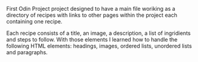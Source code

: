 First Odin Project project designed to have a main file woriking as a directory of recipes with links to other pages within the project each containing one recipe.

Each recipe consists of a title, an image, a description, a list of ingridients and steps to follow.
With those elements I learned how to handle the following HTML elements: headings, images, ordered lists, unordered lists and paragraphs.
